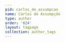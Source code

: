 ```yaml
---
pid: carlos_de_assumpcao
name: Carlos de Assumpção
type: author
order: '024'
layout: tagpage
collection: author_tags
---
```

